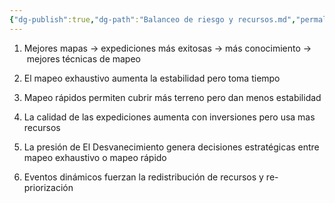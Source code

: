 ```yaml
---
{"dg-publish":true,"dg-path":"Balanceo de riesgo y recursos.md","permalink":"/balanceo-de-riesgo-y-recursos/","dgPassFrontmatter":true}
---
```



1. Mejores mapas → expediciones más exitosas → más conocimiento →  mejores técnicas de mapeo
    
2. El mapeo exhaustivo aumenta la estabilidad pero toma tiempo
    
3. Mapeo rápidos permiten cubrir más terreno pero dan menos estabilidad
    
4. La calidad de las expediciones aumenta con inversiones pero usa mas recursos
    
5. La presión de El Desvanecimiento genera decisiones estratégicas entre mapeo exhaustivo o mapeo rápido
    
6. Eventos dinámicos fuerzan la redistribución de recursos y re-priorización
    